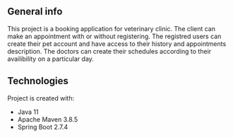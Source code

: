 ## General info

This project is a booking application for veterinary clinic. 
The client can make an appointment with or without registering.
The registred users can create their pet account and have access to their history and appointments description. 
The doctors can create their schedules according to their availibility on a particular day.


## Technologies
Project is created with:
* Java 11
* Apache Maven 3.8.5
* Spring Boot 2.7.4
